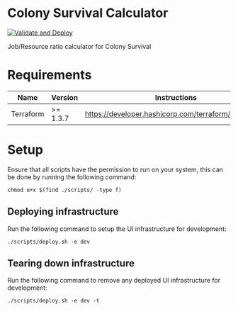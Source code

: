 # Colony Survival Calculator

[![Validate and Deploy](https://github.com/ashley-evans/colony-survival-calculator/actions/workflows/ci.yml/badge.svg)](https://github.com/ashley-evans/colony-survival-calculator/actions/workflows/ci.yml)

Job/Resource ratio calculator for Colony Survival

# Requirements

| Name      | Version  | Instructions                                        |
| --------- | -------- | --------------------------------------------------- |
| Terraform | >= 1.3.7 | https://developer.hashicorp.com/terraform/downloads |

# Setup

Ensure that all scripts have the permission to run on your system, this can be done by running the following command:

```
chmod u+x $(find ./scripts/ -type f)
```

## Deploying infrastructure

Run the following command to setup the UI infrastructure for development:

```
./scripts/deploy.sh -e dev
```

## Tearing down infrastructure

Run the following command to remove any deployed UI infrastructure for development:

```
./scripts/deploy.sh -e dev -t
```
